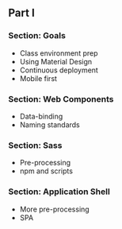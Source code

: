 
## Part I
### Section: Goals
- Class environment prep
- Using Material Design
- Continuous deployment
- Mobile first

### Section: Web Components
- Data-binding
- Naming standards

### Section: Sass
- Pre-processing
- npm and scripts

### Section: Application Shell
- More pre-processing
- SPA
